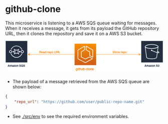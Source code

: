 # github-clone

This microservice is listening to a AWS SQS queue waiting for messages. When it receives a message, it gets from its payload the GitHub repository URL, then it clones the repository and save it on a AWS S3 bucket.

![](.architecture.drawio.png)

- The payload of a message retrieved from the AWS SQS queue are shown below:
```json
{
    "repo_url": "https://github.com/user/public-repo-name.git"
}
```

- See [./src/env](./src/env.py) to see the required environment variables.
